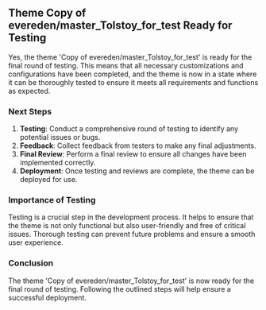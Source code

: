 ## Theme Copy of evereden/master_Tolstoy_for_test Ready for Testing

Yes, the theme 'Copy of evereden/master_Tolstoy_for_test' is ready for the final round of testing. This means that all necessary customizations and configurations have been completed, and the theme is now in a state where it can be thoroughly tested to ensure it meets all requirements and functions as expected.

### Next Steps

1. **Testing**: Conduct a comprehensive round of testing to identify any potential issues or bugs.
2. **Feedback**: Collect feedback from testers to make any final adjustments.
3. **Final Review**: Perform a final review to ensure all changes have been implemented correctly.
4. **Deployment**: Once testing and reviews are complete, the theme can be deployed for use.

### Importance of Testing

Testing is a crucial step in the development process. It helps to ensure that the theme is not only functional but also user-friendly and free of critical issues. Thorough testing can prevent future problems and ensure a smooth user experience.

### Conclusion

The theme 'Copy of evereden/master_Tolstoy_for_test' is now ready for the final round of testing. Following the outlined steps will help ensure a successful deployment.